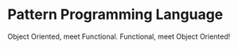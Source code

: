 # Pattern Programming Language

Object Oriented, meet Functional.  Functional, meet Object Oriented!
